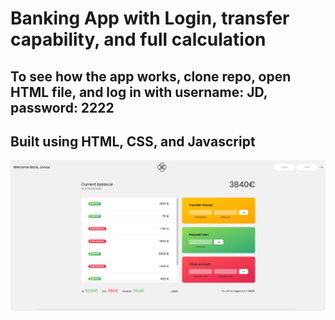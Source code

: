 # Banking App with Login, transfer capability, and full calculation

## To see how the app works, clone repo, open HTML file, and log in with username: JD, password: 2222

## Built using HTML, CSS, and Javascript

![Screenshot](./bankist/bankistss.png)
